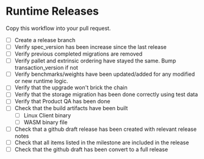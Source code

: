 # Runtime Releases
Copy this workflow into your pull request.

- [ ] Create a release branch
- [ ] Verify spec_version has been increase since the last release
- [ ] Verify previous completed migrations are removed
- [ ] Verify pallet and extrinsic ordering have stayed the same. Bump transaction_version if not
- [ ] Verify benchmarks/weights have been updated/added for any modified or new runtime logic.
- [ ] Verify that the upgrade won't brick the chain
- [ ] Verify that the storage migration has been done correctly using test data
- [ ] Verify that Product QA has been done
- [ ] Check that the build artifacts have been built
  - [ ] Linux Client binary
  - [ ] WASM binary file
- [ ] Check that a github draft release has been created with relevant release notes
- [ ] Check that all items listed in the milestone are included in the release
- [ ] Check that the github draft has been convert to a full release